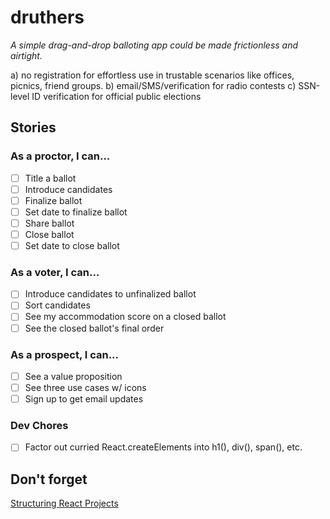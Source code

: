 # druthers
*A simple drag-and-drop balloting app could be made frictionless and airtight.*

a) no registration for effortless use in trustable scenarios like offices, picnics, friend groups.
b) email/SMS/verification for radio contests
c) SSN-level ID verification for official public elections

## Stories
### As a proctor, I can...
- [ ] Title a ballot
- [ ] Introduce candidates
- [ ] Finalize ballot
- [ ] Set date to finalize ballot
- [ ] Share ballot
- [ ] Close ballot
- [ ] Set date to close ballot

### As a voter, I can...
- [ ] Introduce candidates to unfinalized ballot
- [ ] Sort candidates
- [ ] See my accommodation score on a closed ballot
- [ ] See the closed ballot's final order

### As a prospect, I can...
- [ ] See a value proposition
- [ ] See three use cases w/ icons
- [ ] Sign up to get email updates

### Dev Chores
- [ ] Factor out curried React.createElements into h1(), div(), span(), etc.

## Don't forget
[Structuring React Projects](https://reactjsnews.com/structuring-react-projects/)
